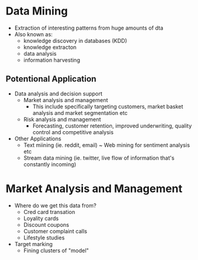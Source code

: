# Data Mining
* Extraction of interesting patterns from huge amounts of dta
* Also known as:
  * knowledge discovery in databases (KDD)
  * knowledge extracton
  * data analysis
  * information harvesting

## Potentional Application
* Data analysis and decision support
  * Market analysis and management
    * This include specifically targeting customers, market basket analysis and market segmentation etc
  * Risk analysis and management
    * Forecasting, customer retention, improved underwriting, quality control and competitive analysis
* Other Applications
  * Text miining (ie. reddit, email) ~ Web mining for sentiment analysis etc
  * Stream data mining (ie. twitter, live flow of information that's constantly incoming)
  
# Market Analysis and Management
* Where do we get this data from?
  * Cred card transation
  * Loyality cards
  * Discount coupons
  * Customer complaint calls
  * Lifestyle studies
* Target marking
  * Fining clusters of "model" 
